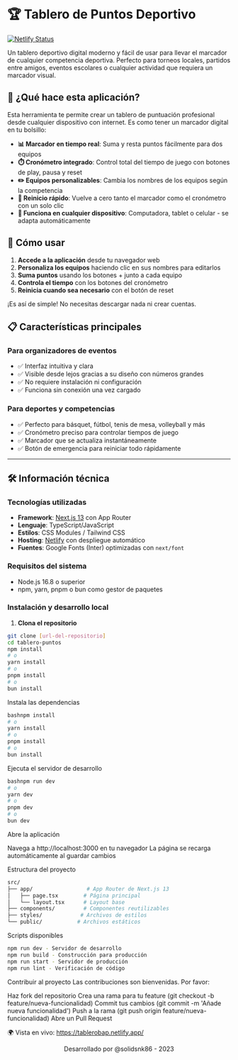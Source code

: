 # 🏆 Tablero de Puntos Deportivo

[![Netlify Status](https://api.netlify.com/api/v1/badges/1021dc72-aed0-4d68-a30b-6c1d1cd21182/deploy-status)](https://app.netlify.com/sites/tablerobap/deploys)

Un tablero deportivo digital moderno y fácil de usar para llevar el marcador de cualquier competencia deportiva. Perfecto para torneos locales, partidos entre amigos, eventos escolares o cualquier actividad que requiera un marcador visual.

## 🎯 ¿Qué hace esta aplicación?

Esta herramienta te permite crear un tablero de puntuación profesional desde cualquier dispositivo con internet. Es como tener un marcador digital en tu bolsillo:

- **📊 Marcador en tiempo real**: Suma y resta puntos fácilmente para dos equipos
- **⏱️ Cronómetro integrado**: Control total del tiempo de juego con botones de play, pausa y reset
- **✏️ Equipos personalizables**: Cambia los nombres de los equipos según la competencia
- **🔄 Reinicio rápido**: Vuelve a cero tanto el marcador como el cronómetro con un solo clic
- **📱 Funciona en cualquier dispositivo**: Computadora, tablet o celular - se adapta automáticamente

## 🚀 Cómo usar

1. **Accede a la aplicación** desde tu navegador web
2. **Personaliza los equipos** haciendo clic en sus nombres para editarlos
3. **Suma puntos** usando los botones + junto a cada equipo
4. **Controla el tiempo** con los botones del cronómetro
5. **Reinicia cuando sea necesario** con el botón de reset

¡Es así de simple! No necesitas descargar nada ni crear cuentas.

## 📋 Características principales

### Para organizadores de eventos
- ✅ Interfaz intuitiva y clara
- ✅ Visible desde lejos gracias a su diseño con números grandes
- ✅ No requiere instalación ni configuración
- ✅ Funciona sin conexión una vez cargado

### Para deportes y competencias
- ✅ Perfecto para básquet, fútbol, tenis de mesa, volleyball y más
- ✅ Cronómetro preciso para controlar tiempos de juego
- ✅ Marcador que se actualiza instantáneamente
- ✅ Botón de emergencia para reiniciar todo rápidamente

---

## 🛠️ Información técnica

### Tecnologías utilizadas
- **Framework**: [Next.js 13](https://nextjs.org/) con App Router
- **Lenguaje**: TypeScript/JavaScript
- **Estilos**: CSS Modules / Tailwind CSS
- **Hosting**: [Netlify](https://www.netlify.com/) con despliegue automático
- **Fuentes**: Google Fonts (Inter) optimizadas con `next/font`

### Requisitos del sistema
- Node.js 16.8 o superior
- npm, yarn, pnpm o bun como gestor de paquetes

### Instalación y desarrollo local

1. **Clona el repositorio**
```bash
git clone [url-del-repositorio]
cd tablero-puntos
npm install
# o
yarn install
# o
pnpm install
# o
bun install
```
Instala las dependencias
```bash
bashnpm install
# o
yarn install
# o
pnpm install
# o
bun install
```
Ejecuta el servidor de desarrollo
```bash
bashnpm run dev
# o
yarn dev
# o
pnpm dev
# o
bun dev
```
Abre la aplicación

Navega a http://localhost:3000 en tu navegador
La página se recarga automáticamente al guardar cambios

Estructura del proyecto

```bash
src/
├── app/                 # App Router de Next.js 13
│   ├── page.tsx        # Página principal
│   └── layout.tsx      # Layout base
├── components/         # Componentes reutilizables
├── styles/            # Archivos de estilos
└── public/           # Archivos estáticos
```
Scripts disponibles

```bash
npm run dev - Servidor de desarrollo
npm run build - Construcción para producción
npm run start - Servidor de producción
npm run lint - Verificación de código
```
Contribuir al proyecto
Las contribuciones son bienvenidas. Por favor:

Haz fork del repositorio
Crea una rama para tu feature (git checkout -b feature/nueva-funcionalidad)
Commit tus cambios (git commit -m 'Añade nueva funcionalidad')
Push a la rama (git push origin feature/nueva-funcionalidad)
Abre un Pull Request

🌍 Vista en vivo: <a href="https://tablerobap.netlify.app/">https://tablerobap.netlify.app/</a>

<div align="center">
Desarrollado por @solidsnk86 - 2023
</div>
